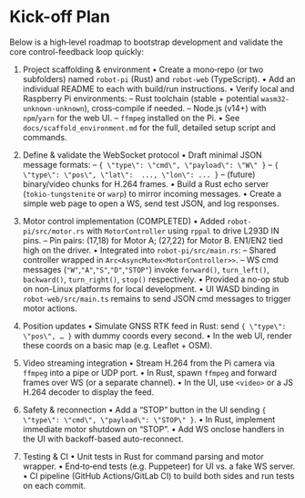  # Kick-off Plan

Below is a high‑level roadmap to bootstrap development and validate the core control-feedback loop quickly:

1. Project scaffolding & environment
   • Create a mono‑repo (or two subfolders) named `robot-pi` (Rust) and `robot-web` (TypeScript).
   • Add an individual README to each with build/run instructions.
   • Verify local and Raspberry Pi environments:
     – Rust toolchain (stable + potential `wasm32-unknown-unknown`), cross‑compile if needed.
     – Node.js (v14+) with `npm`/`yarn` for the web UI.
     – `ffmpeg` installed on the Pi.
   • See `docs/scaffold_environment.md` for the full, detailed setup script and commands.

2. Define & validate the WebSocket protocol
   • Draft minimal JSON message formats:
     – `{ \"type\": \"cmd\", \"payload\": \"W\" }`
     – `{ \"type\": \"pos\", \"lat\":  ..., \"lon\": ... }`
     – (future) binary/video chunks for H.264 frames.
   • Build a Rust echo server (`tokio-tungstenite` or `warp`) to mirror incoming messages.
   • Create a simple web page to open a WS, send test JSON, and log responses.

3. Motor control implementation (COMPLETED)
   • Added `robot-pi/src/motor.rs` with `MotorController` using `rppal` to drive L293D IN pins.
     – Pin pairs: (17,18) for Motor A; (27,22) for Motor B. EN1/EN2 tied high on the driver.
   • Integrated into `robot-pi/src/main.rs`:
     – Shared controller wrapped in `Arc<AsyncMutex<MotorController>>`.
     – WS cmd messages (`"W"`,`"A"`,`"S"`,`"D"`,`"STOP"`) invoke `forward()`, `turn_left()`, `backward()`, `turn_right()`, `stop()` respectively.
   • Provided a no-op stub on non-Linux platforms for local development.
   • UI WASD binding in `robot-web/src/main.ts` remains to send JSON cmd messages to trigger motor actions.

4. Position updates
   • Simulate GNSS RTK feed in Rust: send `{ \"type\": \"pos\", … }` with dummy coords every second.
   • In the web UI, render these coords on a basic map (e.g. Leaflet + OSM).

5. Video streaming integration
   • Stream H.264 from the Pi camera via `ffmpeg` into a pipe or UDP port.
   • In Rust, spawn `ffmpeg` and forward frames over WS (or a separate channel).
   • In the UI, use `<video>` or a JS H.264 decoder to display the feed.

6. Safety & reconnection
   • Add a “STOP” button in the UI sending `{ \"type\": \"cmd\", \"payload\": \"STOP\" }`.
   • In Rust, implement immediate motor shutdown on “STOP”.
   • Add WS onclose handlers in the UI with backoff-based auto-reconnect.

7. Testing & CI
   • Unit tests in Rust for command parsing and motor wrapper.
   • End‑to‑end tests (e.g. Puppeteer) for UI vs. a fake WS server.
   • CI pipeline (GitHub Actions/GitLab CI) to build both sides and run tests on each commit.